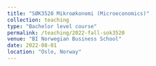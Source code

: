 ```yaml
---
title: "SØK3520 Mikroøkonomi (Microeconomics)"
collection: teaching
type: "Bachelor level course"
permalink: /teaching/2022-fall-sok3520
venue: "BI Norwegian Business School"
date: 2022-08-01
location: "Oslo, Norway"
---
```


